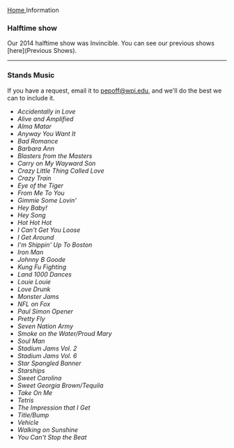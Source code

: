 [Home](Home),Information

### Halftime show

Our 2014 halftime show was Invincible.  You can see our previous shows [here](Previous Shows).

---

### Stands Music

<div class="alert alert-info">If you have a request, email it to <a href="mailto:pepoff@wpi.edu">pepoff@wpi.edu</a>, and we'll do the best we can to include it.</div>

* *Accidentally in Love*
* *Alive and Amplified*
* *Alma Matar*
* *Anyway You Want It*
* *Bad Romance*
* *Barbara Ann*
* *Blasters from the Masters*
* *Carry on My Wayward Son*
* *Crazy Little Thing Called Love*
* *Crazy Train*
* *Eye of the Tiger*
* *From Me To You*
* *Gimmie Some Lovin'*
* *Hey Baby!*
* *Hey Song*
* *Hot Hot Hot*
* *I Can't Get You Loose*
* *I Get Around*
* *I'm Shippin' Up To Boston*
* *Iron Man*
* *Johnny B Goode*
* *Kung Fu Fighting*
* *Land 1000 Dances*
* *Louie Louie*
* *Love Drunk*
* *Monster Jams*
* *NFL on Fox*
* *Paul Simon Opener*
* *Pretty Fly*
* *Seven Nation Army*
* *Smoke on the Water/Proud Mary*
* *Soul Man*
* *Stadium Jams Vol. 2*
* *Stadium Jams Vol. 6*
* *Star Spangled Banner*
* *Starships*
* *Sweet Carolina*
* *Sweet Georgia Brown/Tequila*
* *Take On Me*
* *Tetris*
* *The Impression that I Get*
* *Title/Bump*
* *Vehicle*
* *Walking on Sunshine*
* *You Can't Stop the Beat*
